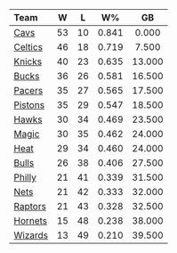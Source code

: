 | Team                            |  W  |  L  |  W%   |   GB   |
|:--------------------------------|:---:|:---:|:-----:|:------:|
| [Cavs](/r/clevelandcavs)        | 53  | 10  | 0.841 | 0.000  |
| [Celtics](/r/bostonceltics)     | 46  | 18  | 0.719 | 7.500  |
| [Knicks](/r/NYKnicks)           | 40  | 23  | 0.635 | 13.000 |
| [Bucks](/r/MkeBucks)            | 36  | 26  | 0.581 | 16.500 |
| [Pacers](/r/pacers)             | 35  | 27  | 0.565 | 17.500 |
| [Pistons](/r/DetroitPistons)    | 35  | 29  | 0.547 | 18.500 |
| [Hawks](/r/AtlantaHawks)        | 30  | 34  | 0.469 | 23.500 |
| [Magic](/r/OrlandoMagic)        | 30  | 35  | 0.462 | 24.000 |
| [Heat](/r/heat)                 | 29  | 34  | 0.460 | 24.000 |
| [Bulls](/r/chicagobulls)        | 26  | 38  | 0.406 | 27.500 |
| [Philly](/r/sixers)             | 21  | 41  | 0.339 | 31.500 |
| [Nets](/r/GoNets)               | 21  | 42  | 0.333 | 32.000 |
| [Raptors](/r/torontoraptors)    | 21  | 43  | 0.328 | 32.500 |
| [Hornets](/r/CharlotteHornets)  | 15  | 48  | 0.238 | 38.000 |
| [Wizards](/r/washingtonwizards) | 13  | 49  | 0.210 | 39.500 |